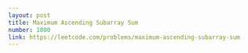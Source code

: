 ```yaml
---
layout: post
title: Maximum Ascending Subarray Sum
number: 1800
link: https://leetcode.com/problems/maximum-ascending-subarray-sum
---
```

